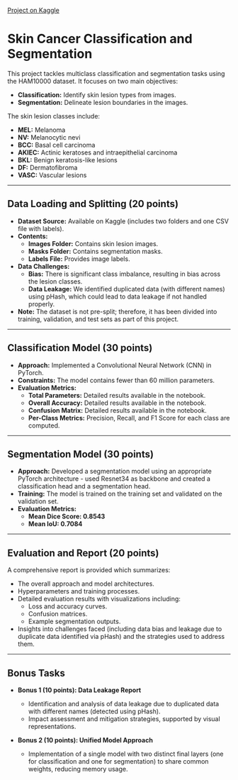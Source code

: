 [Project on Kaggle](https://www.kaggle.com/code/ahmedmoneimm/pr-assign-2)

# Skin Cancer Classification and Segmentation

This project tackles multiclass classification and segmentation tasks using the HAM10000 dataset. It focuses on two main objectives:

- **Classification:** Identify skin lesion types from images.
- **Segmentation:** Delineate lesion boundaries in the images.

The skin lesion classes include:
- **MEL:** Melanoma
- **NV:** Melanocytic nevi
- **BCC:** Basal cell carcinoma
- **AKIEC:** Actinic keratoses and intraepithelial carcinoma
- **BKL:** Benign keratosis-like lesions
- **DF:** Dermatofibroma
- **VASC:** Vascular lesions

---

## Data Loading and Splitting (20 points)
- **Dataset Source:** Available on Kaggle (includes two folders and one CSV file with labels).
- **Contents:**
  - **Images Folder:** Contains skin lesion images.
  - **Masks Folder:** Contains segmentation masks.
  - **Labels File:** Provides image labels.
- **Data Challenges:**
  - **Bias:** There is significant class imbalance, resulting in bias across the lesion classes.
  - **Data Leakage:** We identified duplicated data (with different names) using pHash, which could lead to data leakage if not handled properly.
- **Note:** The dataset is not pre-split; therefore, it has been divided into training, validation, and test sets as part of this project.

---

## Classification Model (30 points)
- **Approach:** Implemented a Convolutional Neural Network (CNN) in PyTorch.
- **Constraints:** The model contains fewer than 60 million parameters.
- **Evaluation Metrics:**
  - **Total Parameters:** Detailed results available in the notebook.
  - **Overall Accuracy:** Detailed results available in the notebook.
  - **Confusion Matrix:** Detailed results available in the notebook.
  - **Per-Class Metrics:** Precision, Recall, and F1 Score for each class are computed.

---

## Segmentation Model (30 points)
- **Approach:** Developed a segmentation model using an appropriate PyTorch architecture - used Resnet34 as backbone and created a classification head and a segmentation head.
- **Training:** The model is trained on the training set and validated on the validation set.
- **Evaluation Metrics:**
  - **Mean Dice Score: 0.8543**
  - **Mean IoU: 0.7084**

---

## Evaluation and Report (20 points)
A comprehensive report is provided which summarizes:
- The overall approach and model architectures.
- Hyperparameters and training processes.
- Detailed evaluation results with visualizations including:
  - Loss and accuracy curves.
  - Confusion matrices.
  - Example segmentation outputs.
- Insights into challenges faced (including data bias and leakage due to duplicate data identified via pHash) and the strategies used to address them.

---

## Bonus Tasks
- **Bonus 1 (10 points): Data Leakage Report**
  - Identification and analysis of data leakage due to duplicated data with different names (detected using pHash).
  - Impact assessment and mitigation strategies, supported by visual representations.
  
- **Bonus 2 (10 points): Unified Model Approach**
  - Implementation of a single model with two distinct final layers (one for classification and one for segmentation) to share common weights, reducing memory usage.
